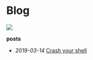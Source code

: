 # Blog
<img src="https://img.shields.io/badge/posts-2-blueviolet.svg" style="display:inline;">

**posts**

- *2019-03-14* [Crash your shell](/blog/001-crash-your-shell)
